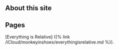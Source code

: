 ## About this site 

## Pages
[Everything is Relative] ({% link /iCloud/monkeyinshoes/everythingisrelative.md %}).
